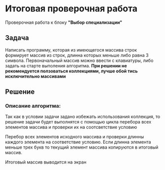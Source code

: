 # Итоговая проверочная работа

Проверочная работа к блоку **"Выбор специализации"**

## Задача
Написать программу, которая из имеющегося массива строк формирует массив из строк, длинна которых меньше либо равна 3 символа. Первоначальный массив можно ввести с клавиатуры, либо задать на старте выполения алгоритма. **При решении не рекомендуется ползоваться коллекциями, лучше обой тись исключительно массивами**


## Решение
### Описание алгоритма:
Так как в условии задачи задано избежать использования коллекция, то решение задачи будет выполнятся с помощью цикла перебора всех элементов массива и проверки их на соотсветствие условию

Перебор всех элементов исходного массива и проверки длинны каждого элемента на соответствие условию. Если длинна элемента меньше трех букв то текущий элемент массива копируются в итоговый массив.

Итоговый массив выводится на экран



